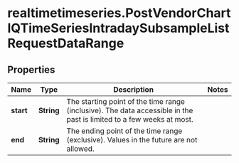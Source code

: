# realtimetimeseries.PostVendorChartIQTimeSeriesIntradaySubsampleListRequestDataRange

## Properties

Name | Type | Description | Notes
------------ | ------------- | ------------- | -------------
**start** | **String** | The starting point of the time range (inclusive). The data accessible in the past is limited to a few weeks at most. | 
**end** | **String** | The ending point of the time range (exclusive). Values in the future are not allowed. | 


